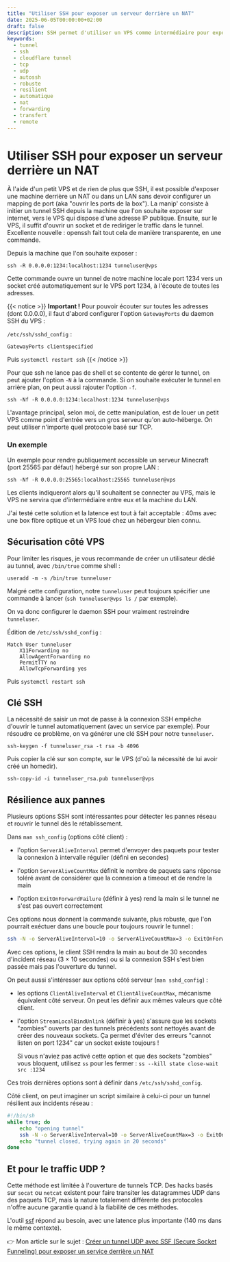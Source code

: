 ```yaml
---
title: "Utiliser SSH pour exposer un serveur derrière un NAT"
date: 2025-06-05T00:00:00+02:00
draft: false
description: SSH permet d'utiliser un VPS comme intermédiaire pour exposer une machine de votre LAN sur Internet
keywords:
  - tunnel
  - ssh
  - cloudflare tunnel
  - tcp
  - udp
  - autossh
  - robuste
  - resilient
  - automatique
  - nat
  - forwarding
  - transfert
  - remote
---
```

# Utiliser SSH pour exposer un serveur derrière un NAT

À l'aide d'un petit VPS et de rien de plus que SSH, il est possible d'exposer une machine derrière un NAT ou dans un LAN sans devoir configurer un mapping de port (aka "ouvrir les ports de la box").
La manip' consiste à initier un tunnel SSH depuis la machine que l'on souhaite exposer sur internet, vers le VPS qui dispose d'une adresse IP publique.
Ensuite, sur le VPS, il suffit d'ouvrir un socket et de rediriger le traffic dans le tunnel.
Excellente nouvelle : openssh fait tout cela de manière transparente, en une commande.

Depuis la machine que l'on souhaite exposer :

```
ssh -R 0.0.0.0:1234:localhost:1234 tunneluser@vps
```

Cette commande ouvre un tunnel de notre machine locale port 1234 vers un socket créé automatiquement sur le VPS port 1234, à l'écoute de toutes les adresses.

{{< notice >}}
**Important !** Pour pouvoir écouter sur toutes les adresses (dont 0.0.0.0), il faut d'abord configurer l'option `GatewayPorts` du daemon SSH du VPS :

`/etc/ssh/sshd_config` :

```
GatewayPorts clientspecified
```

Puis `systemctl restart ssh`
{{< /notice >}}

Pour que ssh ne lance pas de shell et se contente de gérer le tunnel, on peut ajouter l'option `-N` à la commande.
Si on souhaite exécuter le tunnel en arrière plan, on peut aussi rajouter l'option `-f`.

```
ssh -Nf -R 0.0.0.0:1234:localhost:1234 tunneluser@vps
```

L'avantage principal, selon moi, de cette manipulation, est de louer un petit VPS comme point d'entrée vers un gros serveur qu'on auto-héberge.
On peut utiliser n'importe quel protocole basé sur TCP.

### Un exemple

Un exemple pour rendre publiquement accessible un serveur Minecraft (port 25565 par défaut) hébergé sur son propre LAN :

```
ssh -Nf -R 0.0.0.0:25565:localhost:25565 tunneluser@vps
```

Les clients indiqueront alors qu'il souhaitent se connecter au VPS, mais le VPS ne servira que d'intermédiaire entre eux et la machine du LAN.

J'ai testé cette solution et la latence est tout à fait acceptable : 40ms avec une box fibre optique et un VPS loué chez un hébergeur bien connu.

## Sécurisation côté VPS

Pour limiter les risques, je vous recommande de créer un utilisateur dédié au tunnel, avec `/bin/true` comme shell :

```
useradd -m -s /bin/true tunneluser
```

Malgré cette configuration, notre `tunneluser` peut toujours spécifier une commande à lancer (`ssh tunneluser@vps ls /` par exemple).

On va donc configurer le daemon SSH pour vraiment restreindre `tunneluser`.

Édition de `/etc/ssh/sshd_config` :

```
Match User tunneluser
	X11Forwarding no
	AllowAgentForwarding no
	PermitTTY no
	AllowTcpForwarding yes
```

Puis `systemctl restart ssh`

## Clé SSH

La nécessité de saisir un mot de passe à la connexion SSH empêche d'ouvrir le tunnel automatiquement (avec un service par exemple).
Pour résoudre ce problème, on va générer une clé SSH pour notre `tunneluser`.

```
ssh-keygen -f tunneluser_rsa -t rsa -b 4096
```

Puis copier la clé sur son compte, sur le VPS (d'où la nécessité de lui avoir créé un homedir).

```
ssh-copy-id -i tunneluser_rsa.pub tunneluser@vps
```

## Résilience aux pannes

Plusieurs options SSH sont intéressantes pour détecter les pannes réseau et rouvrir le tunnel dès le rétablissement.

Dans `man ssh_config` (options côté client) :

- l'option `ServerAliveInterval` permet d'envoyer des paquets pour tester la connexion à intervalle régulier (défini en secondes)

- l'option `ServerAliveCountMax` définit le nombre de paquets sans réponse toléré avant de considérer que la connexion a timeout et de rendre la main

- l'option `ExitOnForwardFailure` (définir à yes) rend la main si le tunnel ne s'est pas ouvert correctement

Ces options nous donnent la commande suivante, plus robuste, que l'on pourrait exéctuer dans une boucle pour toujours rouvrir le tunnel :

```sh
ssh -N -o ServerAliveInterval=10 -o ServerAliveCountMax=3 -o ExitOnForwardFailure=yes -R 0.0.0.0:1234:localhost:1234 tunneluser@vps
```

Avec ces options, le client SSH rendra la main au bout de 30 secondes d'incident réseau (3 × 10 secondes) ou si la connexion SSH s'est bien passée mais pas l'ouverture du tunnel.

On peut aussi s'intéresser aux options côté serveur (`man sshd_config`) :

- les options `ClientAliveInterval` et `ClientAliveCountMax`, mécanisme équivalent côté serveur.
  On peut les définir aux mêmes valeurs que côté client.

- l'option `StreamLocalBindUnlink` (définir à yes) s'assure que les sockets "zombies" ouverts par des tunnels précédents sont nettoyés avant de créer des nouveaux sockets.
  Ça permet d'éviter des erreurs "cannot listen on port 1234" car un socket existe toujours !

  Si vous n'aviez pas activé cette option et que des sockets "zombies" vous bloquent, utilisez `ss` pour les fermer : `ss --kill state close-wait src :1234`

Ces trois dernières options sont à définir dans `/etc/ssh/sshd_config`.

Côté client, on peut imaginer un script similaire à celui-ci pour un tunnel résilient aux incidents réseau :

```sh
#!/bin/sh
while true; do
    echo "opening tunnel"
    ssh -N -o ServerAliveInterval=10 -o ServerAliveCountMax=3 -o ExitOnForwardFailure=yes -R 0.0.0.0:1234:localhost:1234 tunneluser@vps
    echo "tunnel closed, trying again in 20 seconds"
done
```

## Et pour le traffic UDP ?

Cette méthode est limitée à l'ouverture de tunnels TCP.
Des hacks basés sur `socat` ou `netcat` existent pour faire transiter les datagrammes UDP dans des paquets TCP, mais la nature totalement différente des protocoles n'offre aucune garantie quand à la fiabilité de ces méthodes.

L'outil [ssf](https://securesocketfunneling.github.io/ssf/#home) répond au besoin, avec une latence plus importante (140 ms dans le même contexte).

👉 Mon article sur le sujet : [Créer un tunnel UDP avec SSF (Secure Socket Funneling) pour exposer un service derrière un NAT](/tunnel-udp-ssf)
